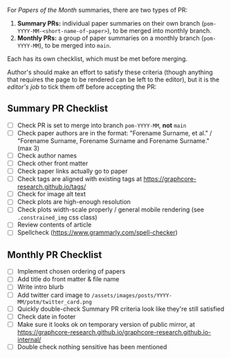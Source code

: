 For _Papers of the Month_ summaries, there are two types of PR:

1. **Summary PRs:** individual paper summaries on their own branch (`pom-YYYY-MM-<short-name-of-paper>`), to be merged into monthly branch.
2. **Monthly PRs:** a group of paper summaries on a monthly branch (`pom-YYYY-MM`), to be merged into `main`.

Each has its own checklist, which must be met before merging.

Author's should make an effort to satisfy these criteria (though anything that requires the page to be rendered can be left to the editor), but it is the _editor's job_ to tick them off before accepting the PR:

## Summary PR Checklist

- [ ] Check PR is set to merge into branch `pom-YYYY-MM`, **not** `main`
- [ ] Check paper authors are in the format: "Forename Surname, et al." / "Forename Surname, Forename Surname and Forename Surname." (max 3)
- [ ] Check author names
- [ ] Check other front matter
- [ ] Check paper links actually go to paper
- [ ] Check tags are aligned with existing tags at https://graphcore-research.github.io/tags/
- [ ] Check for image alt text
- [ ] Check plots are high-enough resolution
- [ ] Check plots width-scale properly / general mobile rendering (see `.constrained_img` css class)
- [ ] Review contents of article
- [ ] Spellcheck (https://www.grammarly.com/spell-checker)

## Monthly PR Checklist

- [ ] Implement chosen ordering of papers
- [ ] Add title do front matter & file name
- [ ] Write intro blurb
- [ ] Add twitter card image to `/assets/images/posts/YYYY-MM/potm/twitter_card.png`
- [ ] Quickly double-check Summary PR criteria look like they're still satisfied
- [ ] Check date in footer
- [ ] Make sure it looks ok on temporary version of public mirror, at https://graphcore-research.github.io/graphcore-research.github.io-internal/
- [ ] Double check nothing sensitive has been mentioned

